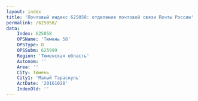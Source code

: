 ```yaml
---
layout: index
title: 'Почтовый индекс 625058: отделение почтовой связи Почты России'
permalink: /625058/
data:
    Index: 625058
    OPSName: 'Тюмень 58'
    OPSType: О
    OPSSubm: 625999
    Region: 'Тюменская область'
    Autonom: ''
    Area: ''
    City: Тюмень
    City1: 'Малый Тараскуль'
    ActDate: '20161028'
    IndexOld: ''
---
```

